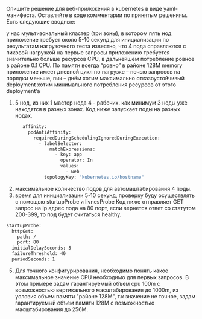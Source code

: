 Опишите решение для веб-приложения в kubernetes в виде yaml-манифеста. Оставляйте в коде комментарии по принятым решениям. Есть следующие вводные:

у нас мультизональный кластер (три зоны), в котором пять нод
приложение требует около 5-10 секунд для инициализации
по результатам нагрузочного теста известно, что 4 пода справляются с пиковой нагрузкой
на первые запросы приложению требуется значительно больше ресурсов CPU, в дальнейшем потребление ровное в районе 0.1 CPU. По памяти всегда “ровно” в районе 128M memory
приложение имеет дневной цикл по нагрузке – ночью запросов на порядки меньше, пик – днём
хотим максимально отказоустойчивый deployment
хотим минимального потребления ресурсов от этого deployment’а


1) 5 нод, из них 1 мастер нода 4 - рабочих. как минимум 3 ноды уже находятся в разных зонах. Код ниже запускает поды на разных нодах.
```bash
      affinity:
        podAntiAffinity:
          requiredDuringSchedulingIgnoredDuringExecution:
            - labelSelector:
                matchExpressions:
                  - key: app
                    operator: In
                    values:
                      - web
              topologyKey: "kubernetes.io/hostname" 
```
2)  максимальное количество подов для автомаштабирования 4 поды.
4) время для инициализации 5-10 секунд, проверку буду осуществлять с помощью sturtupProbe и livnesProbe
Код ниже отправляет GET запрос на Ip адрес пода на 80 порт, если вернется ответ со статутом 200-399, то под будет считаться healthy.
```bash
startupProbe:
  httpGet:
    path: /
    port: 80
  initialDelaySeconds: 5
  failureThreshold: 40
  periodSeconds: 1
```

5) Для точного конфигурирования, необходимо понять какое максимальное значение CPU необходимо для первых запросов. В этом примере задам гарантируемый объем cpu 100m с возможностью вертикального масштабирования до 1000m, из условия объем памяти "районе 128M", т.к значение не точное, задам гарантируемый объем памяти 128M с возможностью масштабирования до 256M.


